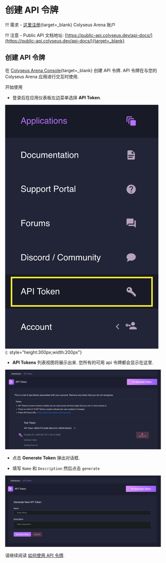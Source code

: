 # 创建 API 令牌

!!! 需求
    - [这里注册](https://console.colyseus.io/register){target=_blank} Colyseus Arena 账户

!!! 注意
    - Public API 文档地址: [https://public-api.colyseus.dev/api-docs/](https://public-api.colyseus.dev/api-docs/){target=_blank}
    
## 创建 API 令牌

在 [Colyseus Arena Console](https://console.colyseus.io){target=_blank} 创建 API 令牌. API 令牌在与您的 Colyseus Arena 应用进行交互时使用.

开始使用

- 登录后在应用仪表板左边菜单选择 **API Token**.

![API-Token-Side-Bar](../../../images/create-api-token-side-bar.png){: style="height:300px;width:200px"}

- **API Tokens** 列表视图将展示出来. 您所有的可用 api 令牌都会显示在这里.

![API-TOKEN-UI](../../../images/api-token-lists.png)

- 点击 **Generate Token** 弹出对话框.

- 填写 `Name` 和 `Description` 然后点击 `generate`

![GENERATE-API-TOKEN](../../../images/generate-api-token.png)

请继续阅读 [如何使用 API 令牌](./how-to-use.md).